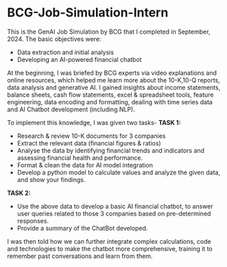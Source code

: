 # BCG-Job-Simulation-Intern

This is the GenAI Job Simulation by BCG that I completed in September, 2024. 
The basic objectives were: 
- Data extraction and initial analysis
- Developing an AI-powered financial chatbot

At the beginning, I was briefed by BCG experts via video explanations and online resources, which helped me learn more about the 10-K,10-Q reports, data analysis and generative AI. 
I gained insights about income statements, balance sheets, cash flow statements, excel & spreadsheet tools, feature engineering, data encoding and formatting, dealing with time series data and AI Chatbot development (including NLP).

To implement this knowledge, I was given two tasks-
**TASK 1:**
- Research & review 10-K documents for 3 companies
- Extract the relevant data (financial figures & ratios)
- Analyse the data by identifying financial trends and indicators and assessing financial health and performance.
- Format & clean the data for AI model integration
- Develop a python model to calculate values and analyze the given data, and show your findings.

**TASK 2:**
- Use the above data to develop a basic AI financial chatbot, to answer user queries related to those 3 companies based on pre-determined responses.
- Provide a summary of the ChatBot developed.

I was then told how we can further integrate complex calculations, code and technologies to make the chatbot more comprehensive, training it to remember past conversations and learn from them.
